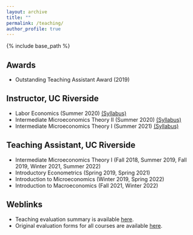 ```yaml
---
layout: archive
title: ""
permalink: /teaching/
author_profile: true
---
```


{% include base_path %}

## Awards
  * Outstanding Teaching Assistant Award (2019)

## Instructor, UC Riverside
  * Labor Economics (Summer 2020) [(Syllabus)](/files/Syllabus-153-S20.pdf)
  * Intermediate Microeconomics Theory II (Summer 2020) [(Syllabus)](/files/Syllabus-104B-S20.pdf)
  * Intermediate Microeconomics Theory I (Summer 2021) [(Syllabus)](/files/Syllabus-104A-S21.pdf)

## Teaching Assistant, UC Riverside
  * Intermediate Microeconomics Theory I (Fall 2018, Summer 2019, Fall 2019, Winter 2021, Summer 2022)
  * Introductory Econometrics (Spring 2019, Spring 2021)
  * Introduction to Microeconomics (Winter 2019, Spring 2022)
  * Introduction to Macroeconomics (Fall 2021, Winter 2022)



## Weblinks
 * Teaching evaluation summary is available [here](/files/TeachingEvaluationSummary_OpinderKaur.pdf). 
 * Original evaluation forms for all courses are available [here](https://drive.google.com/drive/folders/1jtncSyMbhygOT5mPAfEBoiCKSeVmBuu8?usp=sharing).

